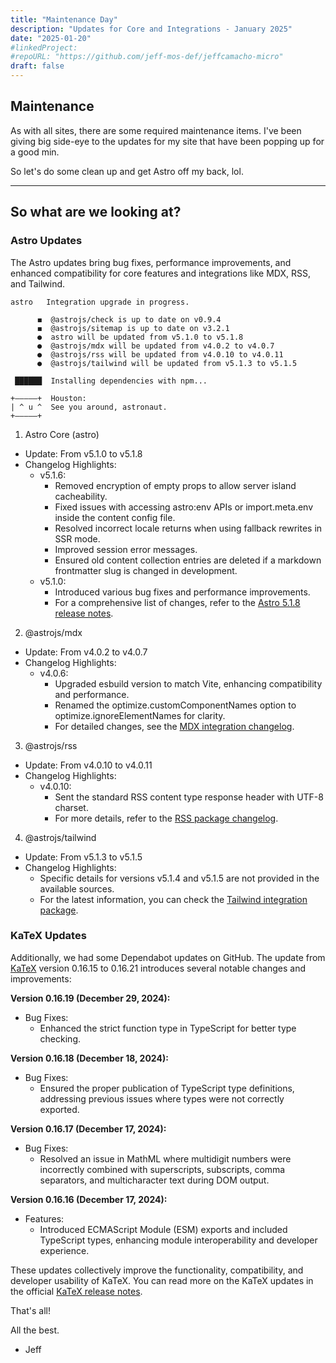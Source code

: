 ```yaml
---
title: "Maintenance Day"
description: "Updates for Core and Integrations - January 2025"
date: "2025-01-20"
#linkedProject: 
#repoURL: "https://github.com/jeff-mos-def/jeffcamacho-micro"
draft: false
---
```


## Maintenance

As with all sites, there are some required maintenance items. I've been giving big side-eye to the updates for my site that have been popping up for a good min.

So let's do some clean up and get Astro off my back, lol.

---

## So what are we looking at?

### Astro Updates

The Astro updates bring bug fixes, performance improvements, and enhanced compatibility for core features and integrations like MDX, RSS, and Tailwind.

``` 
astro   Integration upgrade in progress.

      ◼  @astrojs/check is up to date on v0.9.4
      ◼  @astrojs/sitemap is up to date on v3.2.1
      ●  astro will be updated from v5.1.0 to v5.1.8
      ●  @astrojs/mdx will be updated from v4.0.2 to v4.0.7
      ●  @astrojs/rss will be updated from v4.0.10 to v4.0.11
      ●  @astrojs/tailwind will be updated from v5.1.3 to v5.1.5

 ██████  Installing dependencies with npm...

+—————+  Houston:
| ^ u ^  See you around, astronaut.
+—————+
```

1. Astro Core (astro)

- Update: From v5.1.0 to v5.1.8
- Changelog Highlights:
    - v5.1.6:
        - Removed encryption of empty props to allow server island cacheability.
        - Fixed issues with accessing astro:env APIs or import.meta.env inside the content config file.
        - Resolved incorrect locale returns when using fallback rewrites in SSR mode.
        - Improved session error messages.
        - Ensured old content collection entries are deleted if a markdown frontmatter slug is changed in development.
    - v5.1.0:
        - Introduced various bug fixes and performance improvements.
        - For a comprehensive list of changes, refer to the [Astro 5.1.8 release notes](https://github.com/withastro/astro/releases).

2. @astrojs/mdx

- Update: From v4.0.2 to v4.0.7
- Changelog Highlights:
  - v4.0.6:
    - Upgraded esbuild version to match Vite, enhancing compatibility and performance.
    - Renamed the optimize.customComponentNames option to optimize.ignoreElementNames for clarity.
    - For detailed changes, see the [MDX integration changelog](https://github.com/withastro/astro/blob/main/packages/integrations/mdx/CHANGELOG.md).

3. @astrojs/rss

- Update: From v4.0.10 to v4.0.11
- Changelog Highlights:
  - v4.0.10:
    - Sent the standard RSS content type response header with UTF-8 charset.
    - For more details, refer to the [RSS package changelog](https://github.com/withastro/astro/blob/main/packages/astro-rss/CHANGELOG.md).

4. @astrojs/tailwind

- Update: From v5.1.3 to v5.1.5
- Changelog Highlights:
  - Specific details for versions v5.1.4 and v5.1.5 are not provided in the available sources.
  - For the latest information, you can check the [Tailwind integration package](https://www.npmjs.com/package/@astrojs/tailwind).

### KaTeX Updates

Additionally, we had some Dependabot updates on GitHub. The update from [KaTeX](https://github.com/KaTeX) version 0.16.15 to 0.16.21 introduces several notable changes and improvements:

**Version 0.16.19 (December 29, 2024):**
  - Bug Fixes:
    - Enhanced the strict function type in TypeScript for better type checking.

**Version 0.16.18 (December 18, 2024):**
  - Bug Fixes:
    - Ensured the proper publication of TypeScript type definitions, addressing previous issues where types were not correctly exported.

**Version 0.16.17 (December 17, 2024):**
  - Bug Fixes:
    - Resolved an issue in MathML where multidigit numbers were incorrectly combined with superscripts, subscripts, comma separators, and multicharacter text during DOM output.

**Version 0.16.16 (December 17, 2024):**
  - Features:
    - Introduced ECMAScript Module (ESM) exports and included TypeScript types, enhancing module interoperability and developer experience.

These updates collectively improve the functionality, compatibility, and developer usability of KaTeX. You can read more on the KaTeX updates in the official [KaTeX release notes](https://github.com/KaTeX/KaTeX/releases).

That's all!

All the best.

- Jeff